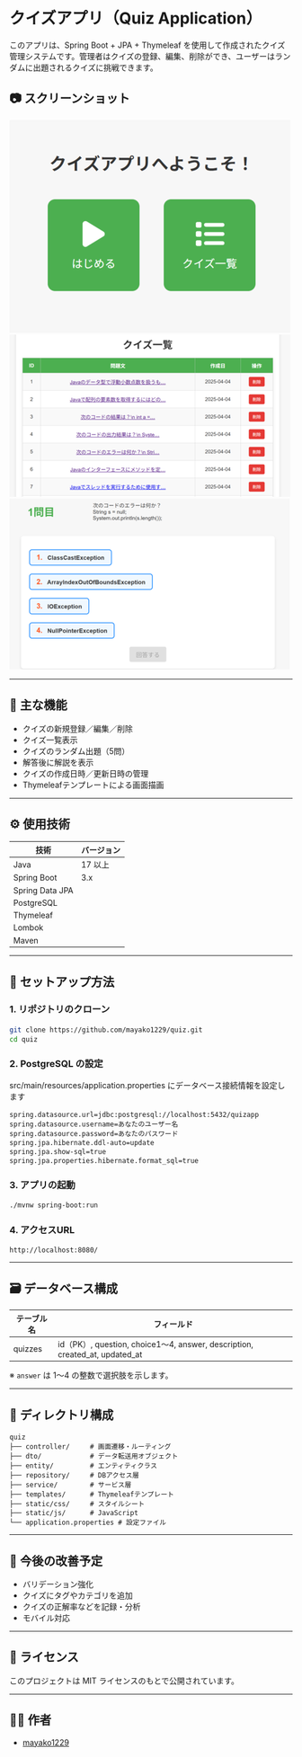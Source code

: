
# クイズアプリ（Quiz Application）

このアプリは、Spring Boot + JPA + Thymeleaf を使用して作成されたクイズ管理システムです。管理者はクイズの登録、編集、削除ができ、ユーザーはランダムに出題されるクイズに挑戦できます。

## 📷 スクリーンショット

![トップ画面](./screenshot/top.png)  
![クイズ一覧画面](./screenshot/list.png)  
![クイズ出題画面](./screenshot/detail.png)  


---

## 📌 主な機能

- クイズの新規登録／編集／削除
- クイズ一覧表示
- クイズのランダム出題（5問）
- 解答後に解説を表示
- クイズの作成日時／更新日時の管理
- Thymeleafテンプレートによる画面描画

---

## ⚙️ 使用技術

| 技術             | バージョン       |
|------------------|------------------|
| Java             | 17 以上          |
| Spring Boot      | 3.x              |
| Spring Data JPA  |                  |
| PostgreSQL       |                  |
| Thymeleaf        |                  |
| Lombok           |                  |
| Maven            |                  |

---

## 🚀 セットアップ方法

### 1. リポジトリのクローン

```bash
git clone https://github.com/mayako1229/quiz.git
cd quiz
```

### 2. PostgreSQL の設定

src/main/resources/application.properties にデータベース接続情報を設定します

```properties
spring.datasource.url=jdbc:postgresql://localhost:5432/quizapp
spring.datasource.username=あなたのユーザー名
spring.datasource.password=あなたのパスワード
spring.jpa.hibernate.ddl-auto=update
spring.jpa.show-sql=true
spring.jpa.properties.hibernate.format_sql=true
```

### 3. アプリの起動

```bash
./mvnw spring-boot:run
```

### 4. アクセスURL

```
http://localhost:8080/
```

---

## 🗃️ データベース構成

| テーブル名 | フィールド |
|------------|------------|
| quizzes    | id（PK）, question, choice1〜4, answer, description, created_at, updated_at |

※ `answer` は 1〜4 の整数で選択肢を示します。

---

## 📂 ディレクトリ構成

```
quiz
├── controller/     # 画面遷移・ルーティング
├── dto/            # データ転送用オブジェクト
├── entity/         # エンティティクラス
├── repository/     # DBアクセス層
├── service/        # サービス層
├── templates/      # Thymeleafテンプレート
├── static/css/     # スタイルシート
├── static/js/      # JavaScript
└── application.properties # 設定ファイル
```

---

## 📌 今後の改善予定

- バリデーション強化
- クイズにタグやカテゴリを追加
- クイズの正解率などを記録・分析
- モバイル対応

---

## 📄 ライセンス

このプロジェクトは MIT ライセンスのもとで公開されています。

---

## 👩‍💻 作者

- [mayako1229](https://github.com/mayako1229)
